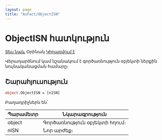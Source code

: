 ```yaml
---
layout: page
title: "AsFact/ObjectISN"
---
```


# ObjectISN հատկություն

[Տես նաև](Object.md) Օրինակ [Կիրառվում է](../Asfact.md)

Վերադարձնում կամ նշանակում է գործառնություն օբյեկտի ներքին նույնականացման համարը։

## Շարահյուսություն

```vb
object.ObjectISN = [nISN]
```

Բաղադրիչներն են՝

| Պարամետր | Նկարագրություն |
|--|--|
| object | Գործառնություն օբյեկտի հղում։ |
| nISN | Նոր արժեք։ |

